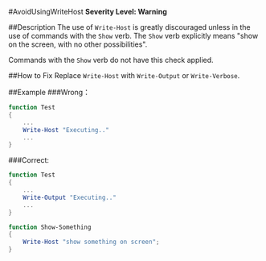 ﻿#AvoidUsingWriteHost
**Severity Level: Warning**

##Description
The use of `Write-Host` is greatly discouraged unless in the use of commands with the `Show` verb. The `Show` verb explicitly means "show on the screen, with no
other possibilities".

Commands with the `Show` verb do not have this check applied.

##How to Fix
Replace `Write-Host` with `Write-Output` or `Write-Verbose`.

##Example
###Wrong：
``` PowerShell
function Test
{
	...
	Write-Host "Executing.."
	...
}
```

###Correct:
``` PowerShell
function Test
{
	...
	Write-Output "Executing.."
	...
}

function Show-Something
{
    Write-Host "show something on screen";
}
```
